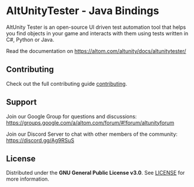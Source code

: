 # AltUnityTester - Java Bindings

AltUnity Tester is an open-source UI driven test automation tool that helps you find objects in your game and interacts with them using tests written in C#, Python or Java.

Read the documentation on https://altom.com/altunity/docs/altunitytester/

## Contributing

Check out the full contributing guide [contributing](https://altom.com/altunity/docs/altunitytester/pages/contributing.html).

## Support

Join our Google Group for questions and discussions: https://groups.google.com/a/altom.com/forum/#!forum/altunityforum

Join our Discord Server to chat with other members of the community: https://discord.gg/Ag9RSuS

## License

Distributed under the **GNU General Public License v3.0**. See [LICENSE](https://gitlab.com/altom/altunity/altunitytester/-/blob/master/LICENSE) for more information.
